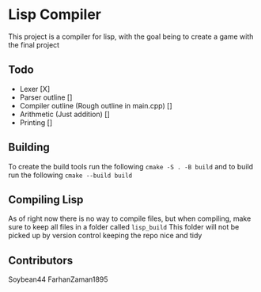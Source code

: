 # Lisp Compiler
This project is a compiler for lisp, with the goal being to create a game with the final project

## Todo
- Lexer [X]
- Parser outline  []
- Compiler outline (Rough outline in main.cpp) []
- Arithmetic (Just addition) [] 
- Printing []


## Building 
To create the build tools run the following
`cmake -S . -B build`
and to build run the following
`cmake --build build`

## Compiling Lisp
As of right now there is no way to compile files, but when compiling, make sure to keep all files in a folder called `lisp_build`
This folder will not be picked up by version control keeping the repo nice and tidy

## Contributors
Soybean44
FarhanZaman1895
